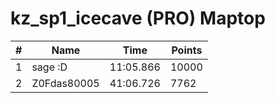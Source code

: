 # kz_sp1_icecave (PRO) Maptop

|  # | Name | Time | Points |
|-------------- | -------------- | -------------- | -------------- | 
| 1 | sage :D | 11:05.866 | 10000 | 
| 2 | Z0Fdas80005 | 41:06.726 | 7762 | 

